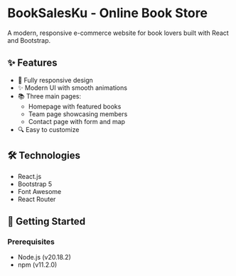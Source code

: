 # BookSalesKu - Online Book Store

A modern, responsive e-commerce website for book lovers built with React and Bootstrap.

## ✨ Features

- 📱 Fully responsive design
- ✨ Modern UI with smooth animations
- 📚 Three main pages:
  - Homepage with featured books
  - Team page showcasing members
  - Contact page with form and map
- 🔍 Easy to customize

## 🛠️ Technologies

- React.js
- Bootstrap 5
- Font Awesome
- React Router

## 🚀 Getting Started

### Prerequisites
- Node.js (v20.18.2)
- npm (v11.2.0)
